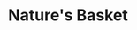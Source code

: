 ---
title: "Nature's Basket"
url: /mumbai/natures-basket-khwaja-ahman-abbas-marg/
shop: supermarket
---